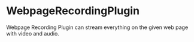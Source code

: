 # WebpageRecordingPlugin

Webpage Recording Plugin can stream everything on the given web page with video and audio.